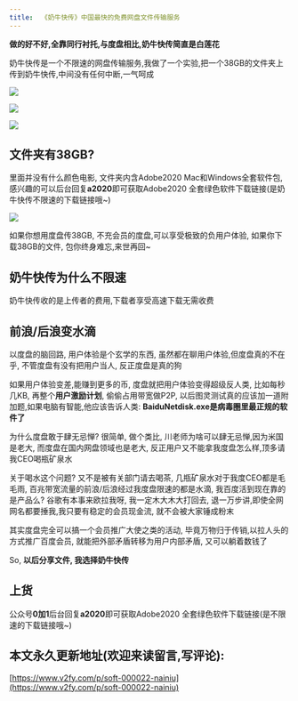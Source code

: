 ```yaml
---
title:  《奶牛快传》中国最快的免费网盘文件传输服务
---
```



**做的好不好,全靠同行衬托,与度盘相比,奶牛快传简直是白莲花**

奶牛快传是一个不限速的网盘传输服务,我做了一个实验,把一个38GB的文件夹上传到奶牛快传,中间没有任何中断,一气呵成

![](https://www.v2fy.com/asset/nainiukuaichuan/N000.png)

![](https://www.v2fy.com/asset/nainiukuaichuan/N001.png)

![](https://www.v2fy.com/asset/nainiukuaichuan/N002.png)

## 文件夹有38GB?

里面并没有什么颜色电影, 文件夹内含Adobe2020 Mac和Windows全套软件包,感兴趣的可以后台回复**a2020**即可获取Adobe2020 全套绿色软件下载链接(是奶牛快传不限速的下载链接哦~)

![](https://www.v2fy.com/asset/nainiukuaichuan/N0005.gif)

如果你想用度盘传38GB, 不充会员的度盘,可以享受极致的负用户体验, 如果你下载38GB的文件, 包你终身难忘,来世再回~

## 奶牛快传为什么不限速

奶牛快传收的是上传者的费用,下载者享受高速下载无需收费


## 前浪/后浪变水滴

以度盘的脑回路, 用户体验是个玄学的东西, 虽然都在聊用户体验,但度盘真的不在乎, 不管度盘有没有把用户当人, 反正度盘是真的狗

如果用户体验变差,能赚到更多的币, 度盘就把用户体验变得超级反人类, 比如每秒几KB, 再整个**用户激励计划**, 偷偷占用带宽做P2P, 以后图灵测试真的应该加一道附加题,如果电脑有智能,他应该告诉人类: **BaiduNetdisk.exe是病毒圈里最正规的软件了**

为什么度盘敢于肆无忌惮? 很简单, 做个类比, 川老师为啥可以肆无忌惮,因为米国是老大, 而度盘在国内网盘领域也是老大, 反正用户又不能拿我度盘怎么样,顶多请我CEO喝瓶矿泉水

关于喝水这个问题? 又不是被有关部门请去喝茶, 几瓶矿泉水对于我度CEO都是毛毛雨, 百兆带宽流量的前浪/后浪经过我度盘限速的都是水滴, 我百度活到现在靠的是产品么? 谷歌有本事来欧拉我呀, 我一定木大木大打回去, 退一万步讲,即使全网网名都要捶我,我只要有稳定的会员现金流, 就不会被大家锤成粉末

其实度盘完全可以搞一个会员推广大使之类的活动, 毕竟万物归于传销,以拉人头的方式推广百度会员, 就能把外部矛盾转移为用户内部矛盾, 又可以躺着数钱了


So, **以后分享文件, 我选择奶牛快传**


## 上货


公众号**0加1**后台回复**a2020**即可获取Adobe2020 全套绿色软件下载链接(是不限速的下载链接哦~)









## 本文永久更新地址(欢迎来读留言,写评论):

[https://www.v2fy.com/p/soft-000022-nainiu](https://www.v2fy.com/p/soft-000022-nainiu)
